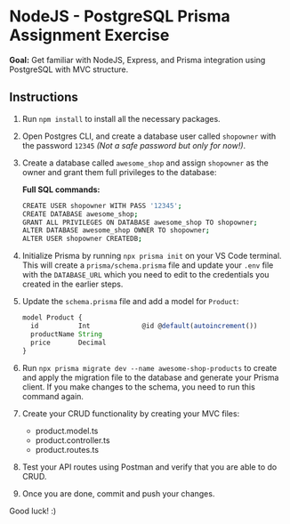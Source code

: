 # NodeJS - PostgreSQL Prisma Assignment Exercise

**Goal:** Get familiar with NodeJS, Express, and Prisma integration using PostgreSQL with MVC structure.

## Instructions

1. Run `npm install` to install all the necessary packages.
2. Open Postgres CLI, and create a database user called `shopowner` with the password `12345` *(Not a safe password but only for now!)*.
3. Create a database called `awesome_shop` and assign `shopowner` as the owner and grant them full privileges to the database:

    **Full SQL commands:**

    ```bash
    CREATE USER shopowner WITH PASS '12345';
    CREATE DATABASE awesome_shop;
    GRANT ALL PRIVILEGES ON DATABASE awesome_shop TO shopowner;
    ALTER DATABASE awesome_shop OWNER TO shopowner;
    ALTER USER shopowner CREATEDB;
    ```

4. Initialize Prisma by running `npx prisma init` on your VS Code terminal. This will create a `prisma/schema.prisma` file and update your `.env` file with the `DATABASE_URL` which you need to edit to the credentials you created in the earlier steps.
5. Update the `schema.prisma` file and add a model for `Product`:

    ```ts
    model Product {
      id          Int             @id @default(autoincrement())
      productName String
      price       Decimal
    }
    ```

6. Run `npx prisma migrate dev --name awesome-shop-products` to create and apply the migration file to the database and generate your Prisma client. If you make changes to the schema, you need to run this command again.
7. Create your CRUD functionality by creating your MVC files:

    - product.model.ts
    - product.controller.ts
    - product.routes.ts

8. Test your API routes using Postman and verify that you are able to do CRUD.
9. Once you are done, commit and push your changes.

Good luck! :)
